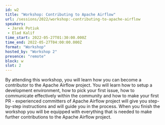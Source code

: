 ```yaml
---
id: w2
title: "Workshop: Contributing to Apache Airflow"
url: /sessions/2022/workshop:-contributing-to-apache-airflow
speakers:
 - Jarek Potiuk
 - Elad Kalif
time_start: 2022-05-27T01:30:00.000Z
time_end: 2022-05-27T04:00:00.000Z
format: "Workshop"
hosted_by: "Workshop 2"
presence: "remote"
block: w
slot: 2
---
```


By attending this workshop, you will learn how you can become a contributor to the Apache Airflow project. You will learn how to setup a development environment, how to pick your first issue, how to communicate effectively within the community and how to make your first PR - experienced committers of Apache Airflow project will give you step-by-step instructions and will guide you in the process. When you finish the workshop you will be equipped with everything that is needed to make further contributions to the Apache Airflow project.